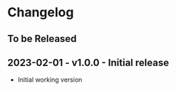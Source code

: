 # Changelog

## To be Released

## 2023-02-01 - v1.0.0 - Initial release

* Initial working version

